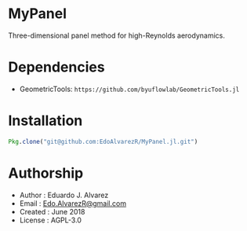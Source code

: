 # MyPanel
Three-dimensional panel method for high-Reynolds aerodynamics.

# Dependencies
  * GeometricTools: `https://github.com/byuflowlab/GeometricTools.jl`

# Installation
```julia
Pkg.clone("git@github.com:EdoAlvarezR/MyPanel.jl.git")
```

# Authorship
  * Author    : Eduardo J. Alvarez
  * Email     : Edo.AlvarezR@gmail.com
  * Created   : June 2018
  * License   : AGPL-3.0
